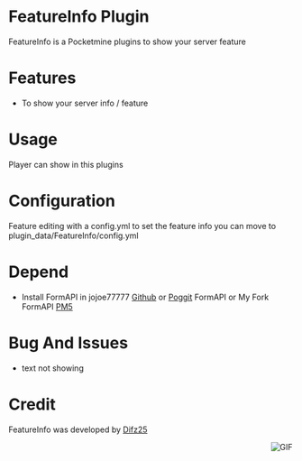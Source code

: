 # FeatureInfo Plugin
FeatureInfo is a Pocketmine plugins to show your server feature

# Features
- To show your server info / feature

# Usage
Player can show in this plugins

# Configuration
Feature editing with a config.yml to set the feature info you can move to plugin_data/FeatureInfo/config.yml
# Depend
- Install FormAPI in jojoe77777 [Github](https://github.com/jojoe77777/FormAPI) or [Poggit](https://poggit.pmmp.io/ci/Difz25/FormAPI/FormAPI) FormAPI or My Fork FormAPI [PM5](https://github.com/Difz25/FormAPI)

# Bug And Issues
- text not showing

# Credit
FeatureInfo was developed by [Difz25](https://github.com/Difz25)
  
<img align="right" alt="GIF" src="https://i.pinimg.com/originals/e4/26/70/e426702edf874b181aced1e2fa5c6cde.gif" />
